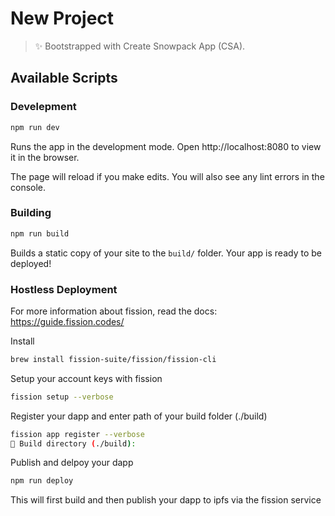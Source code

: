 # New Project

> ✨ Bootstrapped with Create Snowpack App (CSA).

## Available Scripts

### Develepment

```bash
npm run dev
```

Runs the app in the development mode.
Open http://localhost:8080 to view it in the browser.

The page will reload if you make edits.
You will also see any lint errors in the console.

### Building

```bash
npm run build
```

Builds a static copy of your site to the `build/` folder.
Your app is ready to be deployed!


### Hostless Deployment
For more information about fission, read the docs: 
https://guide.fission.codes/

Install
```bash
brew install fission-suite/fission/fission-cli
```

Setup your account keys with fission
```bash
fission setup --verbose
```

Register your dapp and enter path of your build folder (./build)
```bash
fission app register --verbose
👷 Build directory (./build): 
```

Publish and delpoy your dapp
```bash
npm run deploy
```

This will first build and then publish your dapp to ipfs via the fission service
